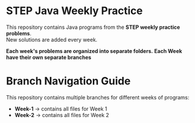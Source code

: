 # STEP Java Weekly Practice

This repository contains Java programs from the **STEP weekly practice problems**.  
New solutions are added every week.

**Each week's problems are organized into separate folders.**
**Each Week have their own separate branches**

# Branch Navigation Guide

This repository contains multiple branches for different weeks of programs:

- **Week-1** → contains all files for Week 1  
- **Week-2** → contains all files for Week 2  
